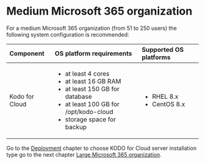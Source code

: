 # Medium Microsoft  365 organization

For a medium Microsoft 365 organization \(from 51 to 250 users\) the following system configuration is recommended:

<table>
  <thead>
    <tr>
      <th style="text-align:left">Component</th>
      <th style="text-align:left">OS platform requirements</th>
      <th style="text-align:left">Supported OS platforms</th>
    </tr>
  </thead>
  <tbody>
    <tr>
      <td style="text-align:left">Kodo for Cloud</td>
      <td style="text-align:left">
        <ul>
          <li>at least 4 cores</li>
          <li>at least 16 GB RAM</li>
          <li>at least 150 GB for database</li>
          <li>at least 100 GB for /opt/kodo-cloud</li>
          <li>storage space for backup</li>
        </ul>
      </td>
      <td style="text-align:left">
        <ul>
          <li>RHEL 8.x</li>
          <li>CentOS 8.x</li>
        </ul>
      </td>
    </tr>
  </tbody>
</table>

Go to the [Deployment](../../deployment/) chapter to choose KODO for Cloud server installation type go to the next chapter [Large Microsoft 365 organization](large.md).

